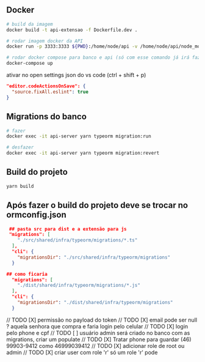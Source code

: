 ## Docker
```bash
# build da imagem
docker build -t api-extensao -f Dockerfile.dev .

# rodar imagem docker da API
docker run -p 3333:3333 ${PWD}:/home/node/api -v /home/node/api/node_modules api-extensao

# rodar docker compose para banco e api (só com esse comando já irá fazer tudo)
docker-compose up
```

ativar no open settings json do vs code (ctrl + shift + p)

```json
"editor.codeActionsOnSave": {
  "source.fixAll.eslint": true
}
```


## Migrations do banco

```bash
# fazer
docker exec -it api-server yarn typeorm migration:run

# desfazer
docker exec -it api-server yarn typeorm migration:revert
```

## Build do projeto
```bash
yarn build
```


## Após fazer o build do projeto deve se trocar no ormconfig.json

```json
 ## pasta src para dist e a extensão para js
 "migrations": [
    "./src/shared/infra/typeorm/migrations/*.ts"
  ],
  "cli": {
    "migrationsDir": "./src/shared/infra/typeorm/migrations"
  }

## como ficaria
  "migrations": [
    "./dist/shared/infra/typeorm/migrations/*.js"
  ],
  "cli": {
    "migrationsDir": "./dist/shared/infra/typeorm/migrations"
  }
```
// TODO [X] permissão no payload do token
// TODO [X] email pode ser null ? aquela senhora que compra e faria login pelo celular
// TODO [X] login pelo phone e cpf
// TODO [ ] usuário admin será criado no banco com as migrations, criar um populate
// TODO [X] Tratar phone para guardar (46) 99903-9412 como 46999039412
// TODO [X] adicionar role de root ou admin
// TODO [X] criar user com role 'r' só um role 'r' pode
